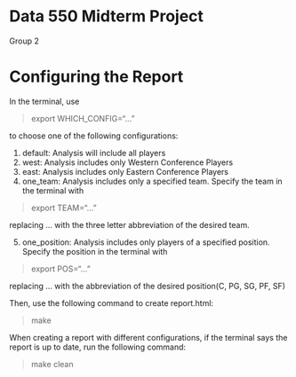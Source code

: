 Data 550 Midterm Project
================
Group 2

# Configuring the Report

In the terminal, use

> export WHICH_CONFIG=“…”

to choose one of the following configurations:

1.  default: Analysis will include all players
2.  west: Analysis includes only Western Conference Players
3.  east: Analysis includes only Eastern Conference Players
4.  one_team: Analysis includes only a specified team. Specify the team
    in the terminal with

> export TEAM=“…”

replacing … with the three letter abbreviation of the desired team.

5.  one_position: Analysis includes only players of a specified
    position. Specify the position in the terminal with

> export POS=“…”

replacing … with the abbreviation of the desired position(C, PG, SG, PF,
SF)

Then, use the following command to create report.html:

> make

When creating a report with different configurations, if the terminal says the report is up to date, run the following command:

> make clean
